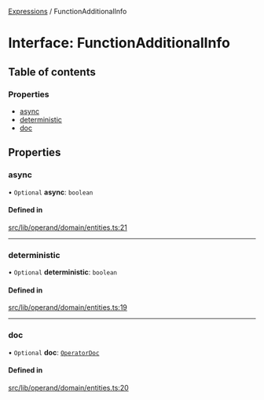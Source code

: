 [Expressions](../README.md) / FunctionAdditionalInfo

# Interface: FunctionAdditionalInfo

## Table of contents

### Properties

- [async](FunctionAdditionalInfo.md#async)
- [deterministic](FunctionAdditionalInfo.md#deterministic)
- [doc](FunctionAdditionalInfo.md#doc)

## Properties

### async

• `Optional` **async**: `boolean`

#### Defined in

[src/lib/operand/domain/entities.ts:21](https://github.com/data7expressions/3xpr/blob/24a5f5b/src/lib/operand/domain/entities.ts#L21)

___

### deterministic

• `Optional` **deterministic**: `boolean`

#### Defined in

[src/lib/operand/domain/entities.ts:19](https://github.com/data7expressions/3xpr/blob/24a5f5b/src/lib/operand/domain/entities.ts#L19)

___

### doc

• `Optional` **doc**: [`OperatorDoc`](OperatorDoc.md)

#### Defined in

[src/lib/operand/domain/entities.ts:20](https://github.com/data7expressions/3xpr/blob/24a5f5b/src/lib/operand/domain/entities.ts#L20)
